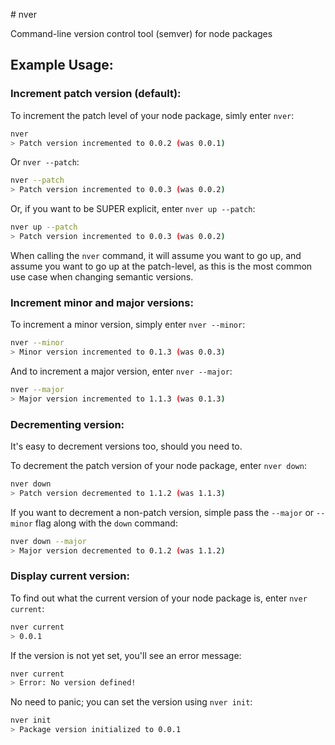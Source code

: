 # nver

Command-line version control tool (semver) for node packages

## Example Usage:

### Increment patch version (default):

To increment the patch level of your node package, simly enter ```nver```:

```bash
nver
> Patch version incremented to 0.0.2 (was 0.0.1)
```

Or ```nver --patch```:

```bash
nver --patch
> Patch version incremented to 0.0.3 (was 0.0.2)
```

Or, if you want to be SUPER explicit, enter ```nver up --patch```:

```bash
nver up --patch
> Patch version incremented to 0.0.3 (was 0.0.2)
```

When calling the ```nver``` command, it will assume you want to go up, and assume you want to go up at the patch-level, as this is the most common use case when changing semantic versions.

### Increment minor and major versions:

To increment a minor version, simply enter ```nver --minor```:

```bash
nver --minor
> Minor version incremented to 0.1.3 (was 0.0.3)
```

And to increment a major version, enter ```nver --major```:

```bash
nver --major
> Major version incremented to 1.1.3 (was 0.1.3)
```

### Decrementing version:

It's easy to decrement versions too, should you need to. 

To decrement the patch version of your node package, enter ```nver down```:

```bash
nver down
> Patch version decremented to 1.1.2 (was 1.1.3)
```

If you want to decrement a non-patch version, simple pass the ```--major``` or ```--minor``` flag along with the ```down``` command:

```bash
nver down --major
> Major version decremented to 0.1.2 (was 1.1.2)
```

### Display current version:

To find out what the current version of your node package is, enter ```nver current```:

```bash
nver current
> 0.0.1
```

If the version is not yet set, you'll see an error message:

```bash
nver current
> Error: No version defined!
```

No need to panic; you can set the version using ```nver init```:

```bash
nver init
> Package version initialized to 0.0.1
```